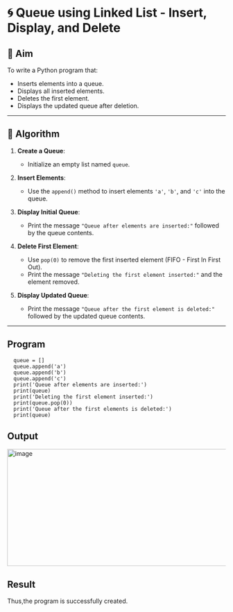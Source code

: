 # 🌀 Queue using Linked List - Insert, Display, and Delete

## 🎯 Aim

To write a Python program that:
- Inserts elements into a queue.
- Displays all inserted elements.
- Deletes the first element.
- Displays the updated queue after deletion.

---

## 🧠 Algorithm

1. **Create a Queue**:
   - Initialize an empty list named `queue`.

2. **Insert Elements**:
   - Use the `append()` method to insert elements `'a'`, `'b'`, and `'c'` into the queue.

3. **Display Initial Queue**:
   - Print the message `"Queue after elements are inserted:"` followed by the queue contents.

4. **Delete First Element**:
   - Use `pop(0)` to remove the first inserted element (FIFO - First In First Out).
   - Print the message `"Deleting the first element inserted:"` and the element removed.

5. **Display Updated Queue**:
   - Print the message `"Queue after the first element is deleted:"` followed by the updated queue contents.

---

## Program
```
  queue = []
  queue.append('a')
  queue.append('b')
  queue.append('c')
  print('Queue after elements are inserted:')
  print(queue)
  print('Deleting the first element inserted:')
  print(queue.pop(0))
  print('Queue after the first elements is deleted:')
  print(queue)
```

## Output
<img width="1062" height="270" alt="image" src="https://github.com/user-attachments/assets/429ce349-7a63-45fe-98f9-2b4be0f9d0b5" />


## Result
Thus,the program is successfully created.
